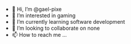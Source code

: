 - 👋 Hi, I’m @gael-pixe
- 👀 I’m interested in gaming
- 🌱 I’m currently learning software development
- 💞️ I’m looking to collaborate on none
- 📫 How to reach me ...

<!---
gael-pixe/gael-pixe is a ✨ special ✨ repository because its `README.md` (this file) appears on your GitHub profile.
You can click the Preview link to take a look at your changes.
--->
